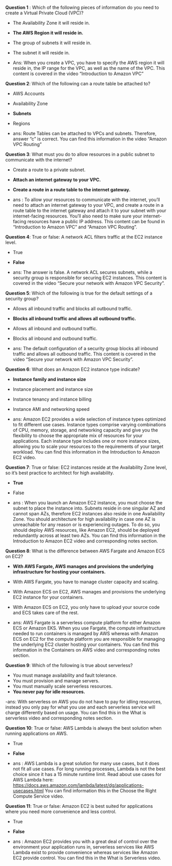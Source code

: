 **Question 1** : Which of the following pieces of information do you need to create a Virtual Private Cloud (VPC)?
- The Availability Zone it will reside in.
- **The AWS Region it will reside in.**
- The group of subnets it will reside in.
- The subnet it will reside in.

- Ans: When you create a VPC, you have to specify the AWS region it will reside in, the IP range for the VPC, as well as the name of the VPC. This content is covered in the video “Introduction to Amazon VPC” 

**Question 2**: Which of the following can a route table be attached to?
- AWS Accounts
- Availability Zone
- **Subnets**
- Regions

- ans: Route Tables can be attached to VPCs and subnets. Therefore, answer “c” is correct. You can find this information in the video “Amazon VPC Routing” 

**Question 3**: What must you do to allow resources in a public subnet to communicate with the internet?
- Create a route to a private subnet.
- **Attach an internet gateway to your VPC.**
- **Create a route in a route table to the internet gateway.**

- ans : To allow your resources to communicate with the internet, you’ll need to attach an internet gateway to your VPC, and create a route in a route table to the internet gateway and attach it to your subnet with your internet-facing resources. You’ll also need to make sure your internet-facing resources have a public IP address. This content can be found in “Introduction to Amazon VPC” and “Amazon VPC Routing”. 

**Question 4**: True or false: A network ACL filters traffic at the EC2 instance level.
- True
- **False**

- ans: The answer is false. A network ACL secures subnets, while a security group is responsible for securing EC2 instances. This content is covered in the video “Secure your network with Amazon VPC Security”.

**Question 5**: Which of the following is true for the default settings of a security group?
- Allows all inbound traffic and blocks all outbound traffic.
- **Blocks all inbound traffic and allows all outbound traffic.**
- Allows all inbound and outbound traffic.
- Blocks all inbound and outbound traffic.

- ans: The default configuration of a security group blocks all inbound traffic and allows all outbound traffic. This content is covered in the video “Secure your network with Amazon VPC Security”.

**Question 6**: What does an Amazon EC2 instance type indicate?
- **Instance family and instance size**
- Instance placement and instance size
- Instance tenancy and instance billing
- Instance AMI and networking speed

- ans: Amazon EC2 provides a wide selection of instance types optimized to fit different use cases. Instance types comprise varying combinations of CPU, memory, storage, and networking capacity and give you the flexibility to choose the appropriate mix of resources for your applications. Each instance type includes one or more instance sizes, allowing you to scale your resources to the requirements of your target workload. You can find this information in the Introduction to Amazon EC2 video.

**Question 7**: True or false: EC2 instances reside at the Availability Zone level, so it’s best practice to architect for high availability.
- **True**
- False

- ans : When you launch an Amazon EC2 instance, you must choose the subnet to place the instance into. Subnets reside in one singular AZ and cannot span AZs, therefore EC2 instances also reside in one Availability Zone. You should architecture for high availability in case one AZ is unreachable for any reason or is experiencing outages. To do so, you should deploy AWS resources, like Amazon EC2, should be deployed redundantly across at least two AZs.  You can find this information in the Introduction to Amazon EC2 video and corresponding notes section.

**Question 8**: What is the difference between AWS Fargate and Amazon ECS on EC2?
- **With AWS Fargate, AWS manages and provisions the underlying infrastructure for hosting your containers.**
- With AWS Fargate, you have to manage cluster capacity and scaling.
- With Amazon ECS on EC2, AWS manages and provisions the underlying EC2 instance for your containers.
- With Amazon ECS on EC2, you only have to upload your source code and ECS takes care of the rest.

- ans: AWS Fargate is a serverless compute platform for either Amazon ECS or Amazon EKS. When you use Fargate, the compute infrastructure needed to run containers is managed by AWS whereas with Amazon ECS on EC2 for the compute platform you are responsible for managing the underlying EC2 cluster hosting your containers. You can find this information in the Containers on AWS video and corresponding notes section.

**Question 9**: Which of the following is true about serverless?
- You must manage availability and fault tolerance.
- You must provision and manage servers.
- You must manually scale serverless resources.
- **You never pay for idle resources.**

-ans: With serverless on AWS you do not have to pay for idling resources, instead you only pay for what you use and each serverless service will charge differently based on usage. You can find this in the What is serverless video and corresponding notes section.

**Question 10**: True or false: AWS Lambda is always the best solution when running applications on AWS.
- True
- **False**

- ans : AWS Lambda is a great solution for many use cases, but it does not fit all use cases. For long running processes, Lambda is not the best choice since it has a 15 minute runtime limit. Read about use cases for AWS Lambda here: https://docs.aws.amazon.com/lambda/latest/dg/applications-usecases.html You can find information this in the Choose the Right Compute Service video.

**Question 11**: True or false: Amazon EC2 is best suited for applications where you need more convenience and less control.
- True
- **False**

- ans : Amazon EC2 provides you with a great deal of control over the environment your application runs in, serverless services like AWS Lambda exist to provide convenience whereas services like Amazon EC2 provide control. You can find this in the What is Serverless video.